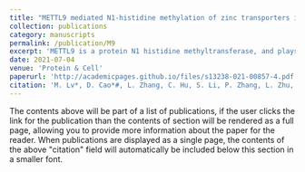 ```yaml
---
title: "METTL9 mediated N1-histidine methylation of zinc transporters is required for tumor growth"
collection: publications
category: manuscripts
permalink: /publication/M9
excerpt: 'METTL9 is a protein N1 histidine methyltransferase, and plays a regulatory role in tumorigenesis through its methylation activities.'
date: 2021-07-04
venue: 'Protein & Cell'
paperurl: 'http://academicpages.github.io/files/s13238-021-00857-4.pdf'
citation: 'M. Lv*, D. Cao*#, L. Zhang, C. Hu, S. Li, P. Zhang, L. Zhu, X. Yi, C. Li, A. Yang, Z. Yang, Y. Zhu, K. Zhang, Pan, W#. (2021). &quot;METTL9 mediated N1-histidine methylation of zinc transporters is required for tumor growth &quot; <i>Protein & Cell.</i>.'
---
```


The contents above will be part of a list of publications, if the user clicks the link for the publication than the contents of section will be rendered as a full page, allowing you to provide more information about the paper for the reader. When publications are displayed as a single page, the contents of the above "citation" field will automatically be included below this section in a smaller font.
